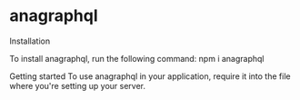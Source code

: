 # anagraphql

Installation

To install anagraphql, run the following command:
npm i anagraphql

Getting started
To use anagraphql in your application, require it into the file where you're setting up your server. 
